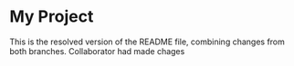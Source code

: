 # My Project
This is the resolved version of the README file, combining changes from both branches.
Collaborator had made chages